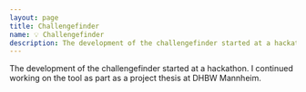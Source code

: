 ```yaml
---
layout: page
title: Challengefinder
name: 💡 Challengefinder
description: The development of the challengefinder started at a hackathon. I continued working on the tool as part as a project thesis at DHBW Mannheim.
---
```

The development of the challengefinder started at a hackathon. I continued working on the tool as part as a project thesis at DHBW Mannheim.
